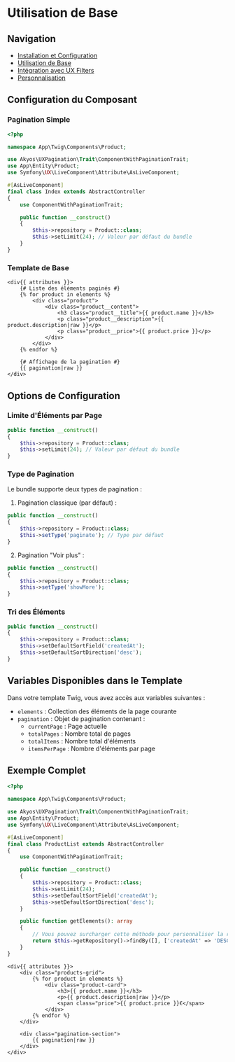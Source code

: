 # Utilisation de Base

## Navigation

- [Installation et Configuration](installation.md)
- [Utilisation de Base](usage.md)
- [Intégration avec UX Filters](ux-filters-integration.md)
- [Personnalisation](customization.md)

## Configuration du Composant

### Pagination Simple

```php
<?php

namespace App\Twig\Components\Product;

use Akyos\UXPagination\Trait\ComponentWithPaginationTrait;
use App\Entity\Product;
use Symfony\UX\LiveComponent\Attribute\AsLiveComponent;

#[AsLiveComponent]
final class Index extends AbstractController
{
    use ComponentWithPaginationTrait;

    public function __construct()
    {
        $this->repository = Product::class;
        $this->setLimit(24); // Valeur par défaut du bundle
    }
}
```

### Template de Base

```twig
<div{{ attributes }}>
    {# Liste des éléments paginés #}
    {% for product in elements %}
        <div class="product">
            <div class="product__content">
                <h3 class="product__title">{{ product.name }}</h3>
                <p class="product__description">{{ product.description|raw }}</p>
                <p class="product__price">{{ product.price }}</p>
            </div>
        </div>
    {% endfor %}

    {# Affichage de la pagination #}
    {{ pagination|raw }}
</div>
```

## Options de Configuration

### Limite d'Éléments par Page

```php
public function __construct()
{
    $this->repository = Product::class;
    $this->setLimit(24); // Valeur par défaut du bundle
}
```

### Type de Pagination

Le bundle supporte deux types de pagination :

1. Pagination classique (par défaut) :
```php
public function __construct()
{
    $this->repository = Product::class;
    $this->setType('paginate'); // Type par défaut
}
```

2. Pagination "Voir plus" :
```php
public function __construct()
{
    $this->repository = Product::class;
    $this->setType('showMore');
}
```

### Tri des Éléments

```php
public function __construct()
{
    $this->repository = Product::class;
    $this->setDefaultSortField('createdAt');
    $this->setDefaultSortDirection('desc');
}
```

## Variables Disponibles dans le Template

Dans votre template Twig, vous avez accès aux variables suivantes :

- `elements` : Collection des éléments de la page courante
- `pagination` : Objet de pagination contenant :
  - `currentPage` : Page actuelle
  - `totalPages` : Nombre total de pages
  - `totalItems` : Nombre total d'éléments
  - `itemsPerPage` : Nombre d'éléments par page

## Exemple Complet

```php
<?php

namespace App\Twig\Components\Product;

use Akyos\UXPagination\Trait\ComponentWithPaginationTrait;
use App\Entity\Product;
use Symfony\UX\LiveComponent\Attribute\AsLiveComponent;

#[AsLiveComponent]
final class ProductList extends AbstractController
{
    use ComponentWithPaginationTrait;

    public function __construct()
    {
        $this->repository = Product::class;
        $this->setLimit(24);
        $this->setDefaultSortField('createdAt');
        $this->setDefaultSortDirection('desc');
    }

    public function getElements(): array
    {
        // Vous pouvez surcharger cette méthode pour personnaliser la requête
        return $this->getRepository()->findBy([], ['createdAt' => 'DESC']);
    }
}
```

```twig
<div{{ attributes }}>
    <div class="products-grid">
        {% for product in elements %}
            <div class="product-card">
                <h3>{{ product.name }}</h3>
                <p>{{ product.description|raw }}</p>
                <span class="price">{{ product.price }}€</span>
            </div>
        {% endfor %}
    </div>

    <div class="pagination-section">
        {{ pagination|raw }}
    </div>
</div>
``` 